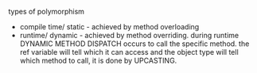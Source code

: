 types of polymorphism
* compile time/ static - achieved by method overloading
* runtime/ dynamic - achieved by method overriding. during runtime DYNAMIC METHOD DISPATCH occurs to call the specific method. the ref variable will tell which it can access and the object type will tell which method to call, it is done by UPCASTING. 

